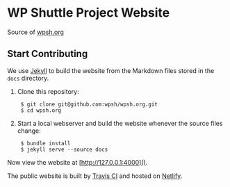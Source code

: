 # WP Shuttle Project Website

Source of [wpsh.org](https://wpsh.org)


## Start Contributing

We use [Jekyll](https://jekyllrb.com) to build the website from the Markdown files stored in the `docs` directory.

1. Clone this repository:

		$ git clone git@github.com:wpsh/wpsh.org.git
		$ cd wpsh.org

2. Start a local webserver and build the website whenever the source files change:

		$ bundle install
		$ jekyll serve --source docs

Now view the website at [http://127.0.0.1:4000]().

The public website is built by [Travis CI](https://travis-ci.org/wpsh/wpsh.org) and hosted on [Netlify](https://www.netlify.com).
